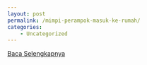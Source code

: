 ```yaml
---
layout: post
permalink: /mimpi-perampok-masuk-ke-rumah/
categories:
    - Uncategorized
---
```


[Baca Selengkapnya](/08)
